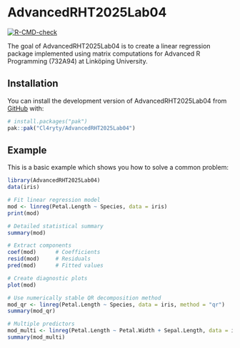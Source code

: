
# AdvancedRHT2025Lab04

<!-- badges: start -->
[![R-CMD-check](https://github.com/Cl4ryty/AdvancedRHT2025Lab04/actions/workflows/R-CMD-check.yaml/badge.svg)](https://github.com/Cl4ryty/AdvancedRHT2025Lab04/actions/workflows/R-CMD-check.yaml)
<!-- badges: end -->

The goal of AdvancedRHT2025Lab04 is to create a linear regression package implemented using matrix computations for Advanced R Programming (732A94) at Linköping University.

## Installation

You can install the development version of AdvancedRHT2025Lab04 from [GitHub](https://github.com/) with:

``` r
# install.packages("pak")
pak::pak("Cl4ryty/AdvancedRHT2025Lab04")
```

## Example

This is a basic example which shows you how to solve a common problem:

``` r
library(AdvancedRHT2025Lab04)
data(iris)

# Fit linear regression model
mod <- linreg(Petal.Length ~ Species, data = iris)
print(mod)

# Detailed statistical summary
summary(mod)

# Extract components
coef(mod)      # Coefficients
resid(mod)     # Residuals  
pred(mod)      # Fitted values

# Create diagnostic plots
plot(mod)

# Use numerically stable QR decomposition method
mod_qr <- linreg(Petal.Length ~ Species, data = iris, method = "qr")
summary(mod_qr)

# Multiple predictors
mod_multi <- linreg(Petal.Length ~ Petal.Width + Sepal.Length, data = iris)
summary(mod_multi)

```

